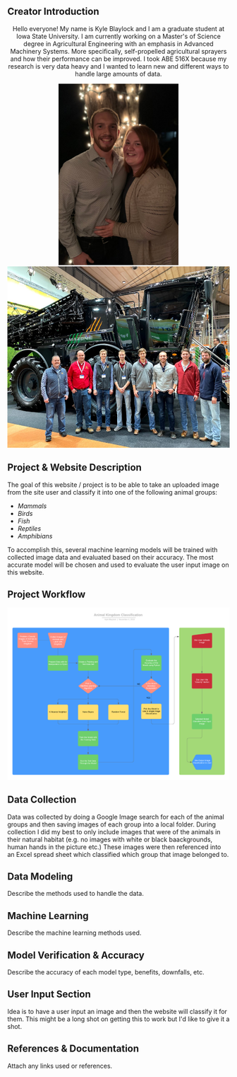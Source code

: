 ## Creator Introduction

<div align="center">  
   
Hello everyone! My name is Kyle Blaylock and I am a graduate student at Iowa State University. I am currently working on a Master's of Science degree in Agricultural Engineering with an emphasis in Advanced Machinery Systems. More specifically, self-propelled agricultural sprayers and how their performance can be improved. I took ABE 516X because my research is very data heavy and I wanted to learn new and different ways to handle large amounts of data.
   
</div>

<p align="center">
   <img src="IMG_0303.jpg" height="410"> <img src="IMG_0413.jpg" height="410">
</p>

## Project & Website Description
  
The goal of this website / project is to be able to take an uploaded image from the site user and classify it into one of the following animal groups:

  - *Mammals*
  - *Birds*
  - *Fish*
  - *Reptiles*
  - *Amphibians*
  
To accomplish this, several machine learning models will be trained with collected image data and evaluated based on their accuracy.
The most accurate model will be chosen and used to evaluate the user input image on this website.

## Project Workflow

<p align="center">
  <img width="1000" src="Animal%20Kingdom%20Classification.png">
</p>

## Data Collection

Data was collected by doing a Google Image search for each of the animal groups and then saving images of each group into a local folder. During collection I did my best to only include images that were of the animals in their natural habitat (e.g. no images with white or black baackgrounds, human hands in the picture etc.) These images were then referenced into an Excel spread sheet which classified which group that image belonged to.

## Data Modeling 
  
Describe the methods used to handle the data.

## Machine Learning

Describe the machine learning methods used.

## Model Verification & Accuracy

Describe the accuracy of each model type, benefits, downfalls, etc.

## User Input Section

Idea is to have a user input an image and then the website will classify it for them.
This might be a long shot on getting this to work but I'd like to give it a shot.

## References & Documentation

Attach any links used or references.
